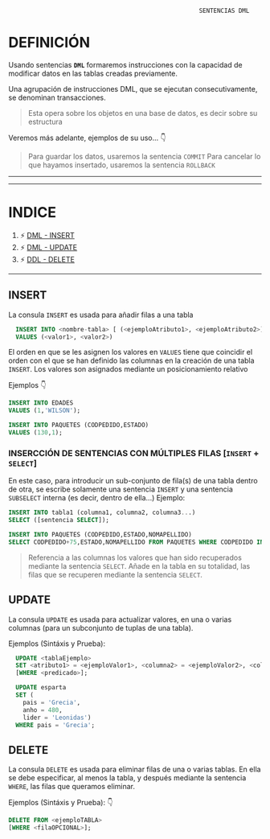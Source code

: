 
                                                         SENTENCIAS DML
                                        
# DEFINICIÓN
Usando sentencias **``DML``** formaremos instrucciones con la capacidad de modificar datos en las tablas creadas previamente.

Una agrupación de instrucciones DML, que se ejecutan consecutivamente, se denominan transacciones.

  > Esta opera sobre los objetos en una base de datos, es decir sobre su estructura

Veremos más adelante, ejemplos de su uso... 👇
  > Para guardar los datos, usaremos la sentencia ``COMMIT``
  > Para cancelar lo que hayamos insertado, usaremos la sentencia ``ROLLBACK``
***
***
# INDICE <a name="INDICE"></a>
1. ⚡ [DML - INSERT](#dml_insert)
2. ⚡ [DML - UPDATE](#dml_update)
3. ⚡ [DDL - DELETE](#dml_delete)
***
## INSERT <a name="dml_insert"></a>

La consula ``INSERT`` es usada para añadir filas a una tabla


```sql
  INSERT INTO <nombre-tabla> [ (<ejemploAtributo1>, <ejemploAtributo2>] 
  VALUES (<valor1>, <valor2>)

```

El orden en que se les asignen los valores en ``VALUES`` tiene que coincidir el orden con el que se han definido las columnas en la creación de una tabla ``INSERT``. Los valores son asignados mediante un posicionamiento relativo 
 

Ejemplos 👇
```sql
INSERT INTO EDADES
VALUES (1,'WILSON');
```

```sql
INSERT INTO PAQUETES (CODPEDIDO,ESTADO)
VALUES (130,1);
```
### INSERCCIÓN DE SENTENCIAS CON MÚLTIPLES FILAS [``INSERT`` + ``SELECT``]
En este caso, para introducir un sub-conjunto de fila(s) de una tabla dentro de otra, se escribe solamente una sentencia ``INSERT`` y una sentencia ``SUBSELECT`` interna (es decir, dentro de ella...) Ejemplo:

```sql
INSERT INTO tabla1 (columna1, columna2, columna3...)
SELECT ([sentencia SELECT]);
```

```sql
INSERT INTO PAQUETES (CODPEDIDO,ESTADO,NOMAPELLIDO)
SELECT CODPEDIDO+75,ESTADO,NOMAPELLIDO FROM PAQUETES WHERE CODPEDIDO IN (0,1,2);
```
  > Referencia a las columnas los valores que han sido recuperados mediante la sentencia ``SELECT``.
  > Añade en la tabla en su totalidad, las filas que se recuperen mediante la sentencia ``SELECT``.


## UPDATE <a name="dml_update"></a>

La consula ``UPDATE`` es usada para actualizar valores, en una o varias columnas (para un subconjunto de tuplas de una tabla).

Ejemplos (Sintáxis y Prueba): 

```sql
  UPDATE <tablaEjemplo>
  SET <atributo1> = <ejemploValor1>, <columna2> = <ejemploValor2>, <columna3> = <ejemploValor3>...
  [WHERE <predicado>];
```

```sql
  UPDATE esparta
  SET ( 
    pais = 'Grecia',
    anho = 480, 
    lider = 'Leonidas')
  WHERE pais = 'Grecia';
```

## DELETE <a name="dml_update"></a>

La consula ``DELETE`` es usada para eliminar filas de una o varias tablas. En ella se debe especificar, al menos la tabla, y después mediante la sentencia ``WHERE``, las filas que queramos eliminar.

Ejemplos (Sintáxis y Prueba): 👇 

```sql
DELETE FROM <ejemploTABLA> 
[WHERE <filaOPCIONAL>];
```
